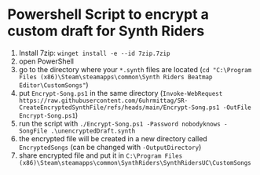 # Powershell Script to encrypt a custom draft for Synth Riders

1. Install 7zip: `winget install -e --id 7zip.7zip`
2. open PowerShell
3. go to the directory where your `*.synth` files are located (`cd "C:\Program Files (x86)\Steam\steamapps\common\Synth Riders Beatmap Editor\CustomSongs"`)
4. put `Encrypt-Song.ps1` in the same directory (`Invoke-WebRequest https://raw.githubusercontent.com/6uhrmittag/SR-CreateEncryptedSynthFile/refs/heads/main/Encrypt-Song.ps1 -OutFile Encrypt-Song.ps1`)
5. run the script with `./Encrypt-Song.ps1 -Password nobodyknows -SongFile .\unencryptedDraft.synth`
6. the encrypted file will be created in a new directory called `EncryptedSongs` (can be changed with `-OutputDirectory`)
7. share encrypted file and put it in `C:\Program Files (x86)\Steam\steamapps\common\SynthRiders\SynthRidersUC\CustomSongs`